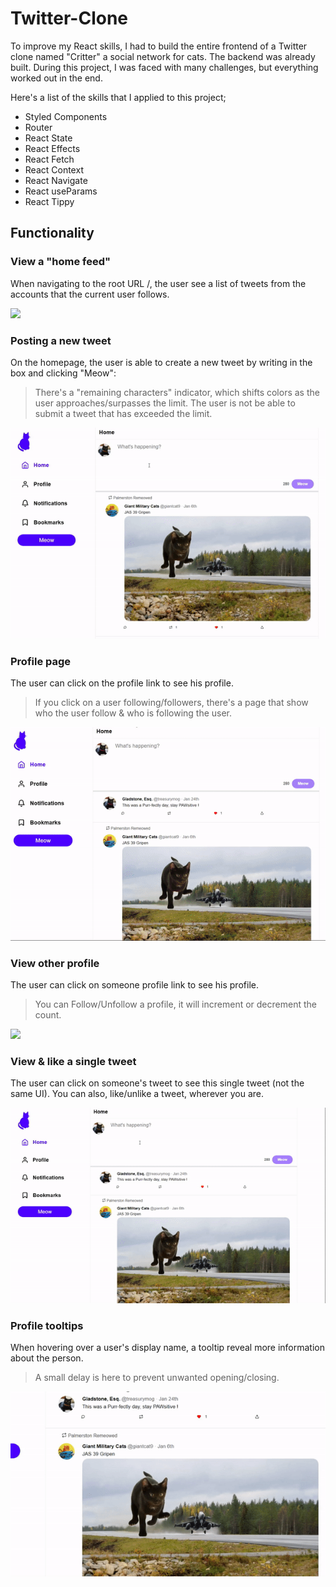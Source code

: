 # Twitter-Clone

To improve my React skills, I had to build the entire frontend of a Twitter clone named "Critter" a social network for cats. The backend was already built. During this project, I was faced with many challenges, but everything worked out in the end. 

Here's a list of the skills that I applied to this project;

- Styled Components
- Router
- React State
- React Effects
- React Fetch
- React Context
- React Navigate
- React useParams
- React Tippy

## Functionality
### View a "home feed"
When navigating to the root URL /, the user see a list of tweets from the accounts that the current user follows.

![](https://github.com/FabienD0/Twitter-Clone/blob/main/gif/Feed.gif)
### Posting a new tweet
On the homepage, the user is able to create a new tweet by writing in the box and clicking "Meow":

>There's a "remaining characters" indicator, which shifts colors as the user approaches/surpasses the limit. 
The user is not be able to submit a tweet that has exceeded the limit.

![](https://github.com/FabienD0/Twitter-Clone/blob/main/gif/PostTweet.gif)

### Profile page
The user can click on the profile link to see his profile.

>If you click on a user following/followers, there's a page that show who the user follow & who is following the user.

![](https://github.com/FabienD0/Twitter-Clone/blob/main/gif/ProfilePageFollowersFollowing.gif)

### View other profile
The user can click on someone profile link to see his profile.

>You can Follow/Unfollow a profile, it will increment or decrement the count.

![](https://github.com/FabienD0/Twitter-Clone/blob/main/gif/ViewFriendProfileFollowUnfollow.gif)

### View & like a single tweet

The user can click on someone's tweet to see this single tweet (not the same UI).
You can also, like/unlike a tweet, wherever you are.

![](https://github.com/FabienD0/Twitter-Clone/blob/main/gif/ViewLikeTweet.gif)

### Profile tooltips

When hovering over a user's display name, a tooltip reveal more information about the person.

>A small delay is here to prevent unwanted opening/closing.

![](https://github.com/FabienD0/Twitter-Clone/blob/main/gif/Tooltip.gif)





